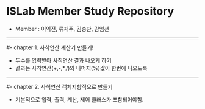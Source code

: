 # ISLab Member Study Repository
- Member : 이익전, 류재주, 김승찬, 감임선
----------
#- chapter 1. 사칙연산 계산기 만들기!
- 두수를 입력받아 사칙연산 결과 나오게 하기
- 결과는 사칙연산(+,-,*,/)와 나머지(%)값이 한번에 나오도록
----------
#- chapter 2. 사칙연산 객체지향적으로 만들기
- 기본적으로 입력, 출력, 계산, 제어 클래스가 포함되어야함.
